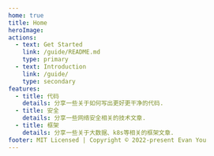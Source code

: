```yaml
---
home: true
title: Home
heroImage: 
actions:
  - text: Get Started
    link: /guide/README.md
    type: primary
  - text: Introduction
    link: /guide/
    type: secondary
features:
  - title: 代码
    details: 分享一些关于如何写出更好更干净的代码.
  - title: 安全
    details: 分享一些网络安全相关的技术文章.
  - title: 框架
    details: 分享一些关于大数据、k8s等相关的框架文章.
footer: MIT Licensed | Copyright © 2022-present Evan You
---
```

